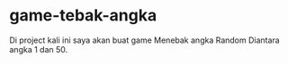 # game-tebak-angka

Di project kali ini saya akan buat game Menebak angka Random Diantara angka 1 dan 50.
